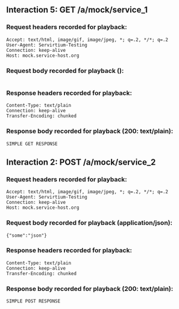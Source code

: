 ﻿## Interaction 5: GET /a/mock/service_1

### Request headers recorded for playback:

```
Accept: text/html, image/gif, image/jpeg, *; q=.2, */*; q=.2
User-Agent: Servirtium-Testing
Connection: keep-alive
Host: mock.service-host.org
```

### Request body recorded for playback ():

```

```

### Response headers recorded for playback:

```
Content-Type: text/plain
Connection: keep-alive
Transfer-Encoding: chunked
```

### Response body recorded for playback (200: text/plain):

```
SIMPLE GET RESPONSE
```

## Interaction 2: POST /a/mock/service_2

### Request headers recorded for playback:

```
Accept: text/html, image/gif, image/jpeg, *; q=.2, */*; q=.2
User-Agent: Servirtium-Testing
Connection: keep-alive
Host: mock.service-host.org
```

### Request body recorded for playback (application/json):

```
{"some":"json"}
```

### Response headers recorded for playback:

```
Content-Type: text/plain
Connection: keep-alive
Transfer-Encoding: chunked
```

### Response body recorded for playback (200: text/plain):

```
SIMPLE POST RESPONSE
```

